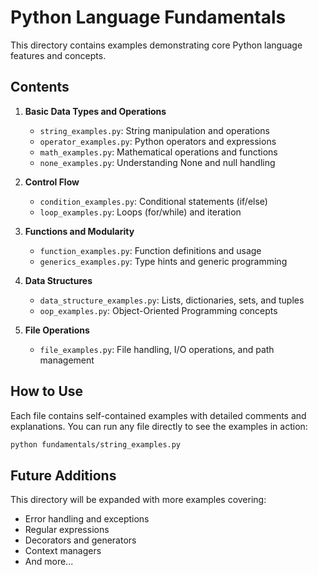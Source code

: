 # Python Language Fundamentals

This directory contains examples demonstrating core Python language features and concepts.

## Contents

1. **Basic Data Types and Operations**
   - `string_examples.py`: String manipulation and operations
   - `operator_examples.py`: Python operators and expressions
   - `math_examples.py`: Mathematical operations and functions
   - `none_examples.py`: Understanding None and null handling

2. **Control Flow**
   - `condition_examples.py`: Conditional statements (if/else)
   - `loop_examples.py`: Loops (for/while) and iteration

3. **Functions and Modularity**
   - `function_examples.py`: Function definitions and usage
   - `generics_examples.py`: Type hints and generic programming

4. **Data Structures**
   - `data_structure_examples.py`: Lists, dictionaries, sets, and tuples
   - `oop_examples.py`: Object-Oriented Programming concepts

5. **File Operations**
   - `file_examples.py`: File handling, I/O operations, and path management

## How to Use

Each file contains self-contained examples with detailed comments and explanations. You can run any file directly to see the examples in action:

```bash
python fundamentals/string_examples.py
```

## Future Additions

This directory will be expanded with more examples covering:
- Error handling and exceptions
- Regular expressions
- Decorators and generators
- Context managers
- And more... 